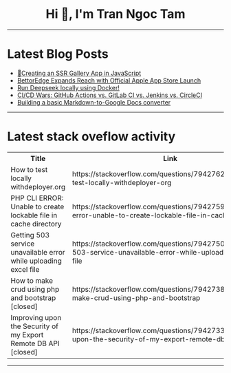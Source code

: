 <h1 align="center">Hi 👋, I'm Tran Ngoc Tam</h1>

---

# Latest Blog Posts 
<!-- BLOG-POST-LIST:START -->
- [🌷Creating an SSR Gallery App in JavaScript](https://dev.to/hmpljs/creating-an-ssr-gallery-app-in-javascript-16kp)
- [BettorEdge Expands Reach with Official Apple App Store Launch](https://dev.to/gkajewski/bettoredge-expands-reach-with-official-apple-app-store-launch-2o0b)
- [Run Deepseek locally using Docker!](https://dev.to/savvasstephnds/run-deepseek-locally-using-docker-2pdm)
- [CI/CD Wars: GitHub Actions vs. GitLab CI vs. Jenkins vs. CircleCI](https://dev.to/raji_moshood_ee3a4c2638f6/cicd-wars-github-actions-vs-gitlab-ci-vs-jenkins-vs-circleci-3ahi)
- [Building a basic Markdown-to-Google Docs converter](https://dev.to/googleworkspace/building-a-basic-markdown-to-google-docs-converter-1220)
<!-- BLOG-POST-LIST:END -->

---

# Latest stack oveflow activity
<table>
  <tr><th>Title</th><th>Link</th></tr>
  <!-- STACKOVERFLOW:START --><tr><td>How to test locally withdeployer.org</td><td>https://stackoverflow.com/questions/79427627/how-to-test-locally-withdeployer-org</td></tr><tr><td>PHP CLI ERROR: Unable to create lockable file in cache directory</td><td>https://stackoverflow.com/questions/79427592/php-cli-error-unable-to-create-lockable-file-in-cache-directory</td></tr><tr><td>Getting 503 service unavailable error while uploading excel file</td><td>https://stackoverflow.com/questions/79427506/getting-503-service-unavailable-error-while-uploading-excel-file</td></tr><tr><td>How to make crud using php and bootstrap [closed]</td><td>https://stackoverflow.com/questions/79427383/how-to-make-crud-using-php-and-bootstrap</td></tr><tr><td>Improving upon the Security of my Export Remote DB API [closed]</td><td>https://stackoverflow.com/questions/79427333/improving-upon-the-security-of-my-export-remote-db-api</td></tr><!-- STACKOVERFLOW:END -->
</table>

---


